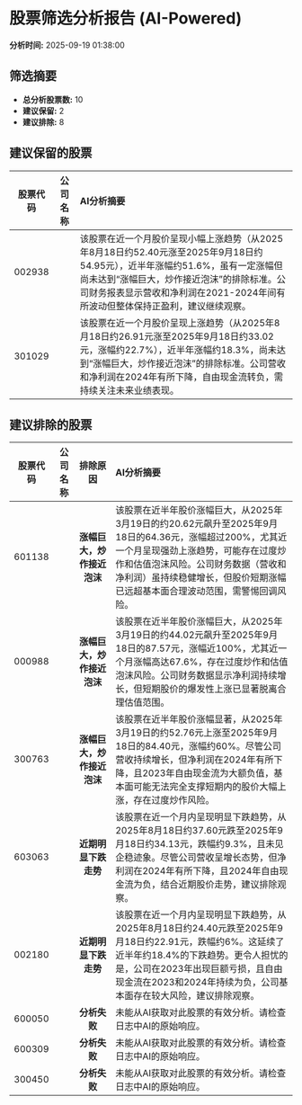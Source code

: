 # 股票筛选分析报告 (AI-Powered)

**分析时间:** 2025-09-19 01:38:00

## 筛选摘要

- **总分析股票数:** 10
- **建议保留:** 2
- **建议排除:** 8

## 建议保留的股票

| 股票代码 | 公司名称 | AI分析摘要 |
|:---:|:---:|:---|
| 002938 |  | 该股票在近一个月股价呈现小幅上涨趋势（从2025年8月18日约52.40元涨至2025年9月18日约54.95元），近半年涨幅约51.6%，虽有一定涨幅但尚未达到“涨幅巨大，炒作接近泡沫”的排除标准。公司财务报表显示营收和净利润在2021-2024年间有所波动但整体保持正盈利，建议继续观察。 |
| 301029 |  | 该股票在近一个月股价呈现上涨趋势（从2025年8月18日约26.91元涨至2025年9月18日约33.02元，涨幅约22.7%），近半年涨幅约18.3%，尚未达到“涨幅巨大，炒作接近泡沫”的排除标准。公司营收和净利润在2024年有所下降，自由现金流转负，需持续关注未来业绩表现。 |

## 建议排除的股票

| 股票代码 | 公司名称 | 排除原因 | AI分析摘要 |
|:---:|:---:|:---:|:---|
| 601138 |  | **涨幅巨大，炒作接近泡沫** | 该股票在近半年股价涨幅巨大，从2025年3月19日的约20.62元飙升至2025年9月18日的64.36元，涨幅超过200%，尤其近一个月呈现强劲上涨趋势，可能存在过度炒作和估值泡沫风险。公司财务数据（营收和净利润）虽持续稳健增长，但股价短期涨幅已远超基本面合理波动范围，需警惕回调风险。 |
| 000988 |  | **涨幅巨大，炒作接近泡沫** | 该股票在近半年股价涨幅巨大，从2025年3月19日的约44.02元飙升至2025年9月18日的87.57元，涨幅近100%，尤其近一个月涨幅高达67.6%，存在过度炒作和估值泡沫风险。公司财务数据显示净利润持续增长，但短期股价的爆发性上涨已显著脱离合理估值范围。 |
| 300763 |  | **涨幅巨大，炒作接近泡沫** | 该股票在近半年股价涨幅显著，从2025年3月19日的约52.76元上涨至2025年9月18日的84.40元，涨幅约60%。尽管公司营收持续增长，但净利润在2024年有所下降，且2023年自由现金流为大额负值，基本面可能无法完全支撑短期内的股价大幅上涨，存在过度炒作风险。 |
| 603063 |  | **近期明显下跌走势** | 该股票在近一个月内呈现明显下跌趋势，从2025年8月18日约37.60元跌至2025年9月18日约34.13元，跌幅约9.3%，且未见企稳迹象。尽管公司营收呈增长态势，但净利润在2024年有所下降，且2024年自由现金流为负，结合近期股价走势，建议排除观察。 |
| 002180 |  | **近期明显下跌走势** | 该股票在近一个月内呈现明显下跌趋势，从2025年8月18日约24.40元跌至2025年9月18日约22.91元，跌幅约6%。这延续了近半年约18.4%的下跌趋势。更令人担忧的是，公司在2023年出现巨额亏损，且自由现金流在2023和2024年持续为负，公司基本面存在较大风险，建议排除观察。 |
| 600050 |  | **分析失败** | 未能从AI获取对此股票的有效分析。请检查日志中AI的原始响应。 |
| 600309 |  | **分析失败** | 未能从AI获取对此股票的有效分析。请检查日志中AI的原始响应。 |
| 300450 |  | **分析失败** | 未能从AI获取对此股票的有效分析。请检查日志中AI的原始响应。 |
